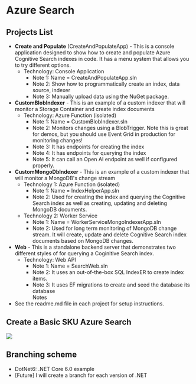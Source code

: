 # Azure Search

## Projects List
- **Create and Populate** (CreateAndPopulateApp) - This is a console application designed to show how to create and populate Azure Cognitive Search indexes in code.  It has a menu system that allows you to try different options. 
   - Technology: Console Application
      - Note 1: Name = CreateAndPopulateApp.sln  
      - Note 2: Show how to programmatically create an index, data source, indexer
      - Note 3: Manually upload data using the NuGet package.
- **CustomBlobIndexer** - This is an example of a custom indexer that will monitor a Storage Container and create index documents
   - Technology: Azure Function (isolated)
      - Note 1: Name = CustomBlobIndexer.sln  
      - Note 2: Monitors changes using a BlobTrigger.  Note this is great for demos, but you should use Event Grid in production for monitoring changes!
      - Note 3: It has endpoints for creating the index 
      - Note 4: It has endpoints for querying the index
      - Note 5: It can call an Open AI endpoint as well if configured properly.
- **CustomMongoDbIndexer** - This is an example of a custom indexer that will monitor a MongoDB's change stream
   - Technology 1: Azure Function (isolated) 
      - Note 1: Name = IndexHelperApp.sln
      - Note 2: Used for creating the index and querying the Cognitive Search index as well as creating, updating and deleting MongoDB documents.
   - Technology 2: Worker Service 
      - Note 1: Name = WorkerServiceMongoIndexerApp.sln
      - Note 2: Used for long term monitoring of MongoDB change stream.  It will create, update and delete Cognitive Search index documents based on MongoDB changes.
- **Web** - This is a standalone backend server that demonstrates two different styles of for querying a Coginitive Search index. 
   - Technology: Web API
      - Note 1: Name = SearchWeb.sln
      - Note 2: It uses an out-of-the-box SQL IndexER to create index items.
      - Note 3: It uses EF migrations to create and seed the database its database  
Notes
- See the readme.md file in each project for setup instructions.


## Create a **Basic** SKU Azure Search 
<a href="https://portal.azure.com/#create/Microsoft.Template/uri/https%3a%2f%2fraw.githubusercontent.com%2fmadcodemonkey%2fAzure.Search%2fDotNet6%2fARM-Files%2fAzureSearchBasicSku.json" target="_blank">
       <img src="https://aka.ms/deploytoazurebutton"/>
</a>
  
## Branching scheme
- DotNet6: .NET Core 6.0 example
- [Future] I will create a branch for each version of .NET 
